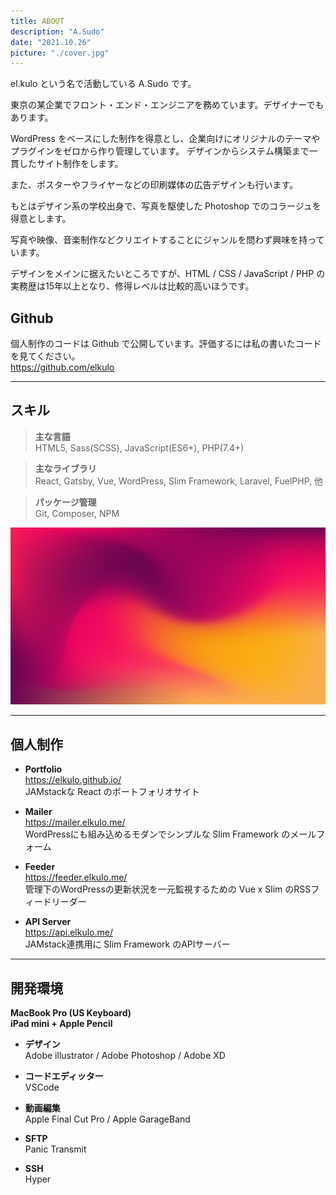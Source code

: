 ```yaml
---
title: ABOUT
description: "A.Sudo"
date: "2021.10.26"
picture: "./cover.jpg"
---
```


el.kulo という名で活動している A.Sudo です。

東京の某企業でフロント・エンド・エンジニアを務めています。デザイナーでもあります。

WordPress をベースにした制作を得意とし、企業向けにオリジナルのテーマやプラグインをゼロから作り管理しています。
デザインからシステム構築まで一貫したサイト制作をします。

また、ポスターやフライヤーなどの印刷媒体の広告デザインも行います。

もとはデザイン系の学校出身で、写真を駆使した Photoshop でのコラージュを得意とします。

写真や映像、音楽制作などクリエイトすることにジャンルを問わず興味を持っています。

デザインをメインに据えたいところですが、HTML / CSS / JavaScript / PHP の実務歴は15年以上となり、修得レベルは比較的高いほうです。

## Github

個人制作のコードは Github で公開しています。評価するには私の書いたコードを見てください。  
https://github.com/elkulo

---

## スキル

> **主な言語**  
> HTML5, Sass(SCSS), JavaScript(ES6+), PHP(7.4+)

> **主なライブラリ**  
> React, Gatsby, Vue, WordPress, Slim Framework, Laravel, FuelPHP, 他

> **パッケージ管理**  
> Git, Composer, NPM

![画像の埋込](cover.jpg)

---

## 個人制作

- **Portfolio**  
  https://elkulo.github.io/  
  JAMstackな React のポートフォリオサイト

- **Mailer**  
  https://mailer.elkulo.me/  
  WordPressにも組み込めるモダンでシンプルな Slim Framework のメールフォーム

- **Feeder**  
  https://feeder.elkulo.me/  
  管理下のWordPressの更新状況を一元監視するための Vue x Slim のRSSフィードリーダー

- **API Server**  
  https://api.elkulo.me/  
  JAMstack連携用に Slim Framework のAPIサーバー

---

## 開発環境

**MacBook Pro (US Keyboard)**  
**iPad mini + Apple Pencil**

- **デザイン**  
  Adobe illustrator / Adobe Photoshop / Adobe XD

- **コードエディッター**  
  VSCode

- **動画編集**  
  Apple Final Cut Pro / Apple GarageBand

- **SFTP**  
  Panic Transmit

- **SSH**  
  Hyper
